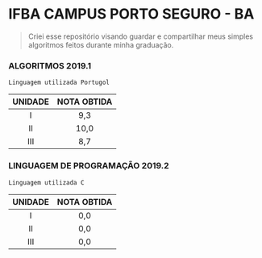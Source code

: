 # IFBA CAMPUS PORTO SEGURO - BA
> Criei esse repositório visando guardar e compartilhar meus simples algoritmos feitos durante minha graduação.
### ALGORITMOS 2019.1
``Linguagem utilizada Portugol``
 
| UNIDADE | NOTA OBTIDA |
|:-------:|:-----------:|
|    I    |     9,3     |
|    II   |     10,0    |
|   III   |     8,7     |
### LINGUAGEM DE PROGRAMAÇÃO 2019.2
``Linguagem utilizada C``

| UNIDADE | NOTA OBTIDA |
|:-------:|:-----------:|
|    I    |      0,0    |
|    II   |      0,0    |
|   III   |      0,0    |
